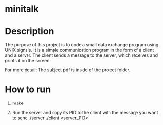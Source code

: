 # minitalk

# Description

The purpose of this project is to code a small data exchange program using UNIX signals. 
It is a simple communication program in the form of a client and a server.
The client sends a message to the server, which receives and prints it on the screen.

For more detail: The subject pdf is inside of the project folder.

# How to run

1. make

2. Run the server and copy its PID to the client with the message you want to send
  ./server
  ./client <server_PID> <message>
